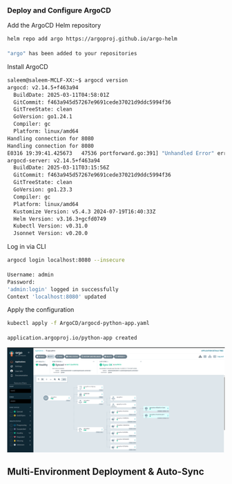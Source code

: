 ### Deploy and Configure ArgoCD

Add the ArgoCD Helm repository

```bash
helm repo add argo https://argoproj.github.io/argo-helm

"argo" has been added to your repositories
```
Install ArgoCD

```bash
saleem@saleem-MCLF-XX:~$ argocd version
argocd: v2.14.5+f463a94
  BuildDate: 2025-03-11T04:58:01Z
  GitCommit: f463a945d57267e9691cede37021d9ddc5994f36
  GitTreeState: clean
  GoVersion: go1.24.1
  Compiler: gc
  Platform: linux/amd64
Handling connection for 8080
Handling connection for 8080
E0316 19:39:41.425673   47536 portforward.go:391] "Unhandled Error" err="error copying from remote stream to local connection: readfrom tcp4 127.0.0.1:8080->127.0.0.1:46452: write tcp4 127.0.0.1:8080->127.0.0.1:46452: write: broken pipe"
argocd-server: v2.14.5+f463a94
  BuildDate: 2025-03-11T03:15:56Z
  GitCommit: f463a945d57267e9691cede37021d9ddc5994f36
  GitTreeState: clean
  GoVersion: go1.23.3
  Compiler: gc
  Platform: linux/amd64
  Kustomize Version: v5.4.3 2024-07-19T16:40:33Z
  Helm Version: v3.16.3+gcfd0749
  Kubectl Version: v0.31.0
  Jsonnet Version: v0.20.0
```



Log in via CLI

```bash
argocd login localhost:8080 --insecure

Username: admin
Password: 
'admin:login' logged in successfully
Context 'localhost:8080' updated
```


Apply the configuration

```bash
kubectl apply -f ArgoCD/argocd-python-app.yaml

application.argoproj.io/python-app created
```

![](images/13_Healthy.png)


## Multi-Environment Deployment & Auto-Sync


